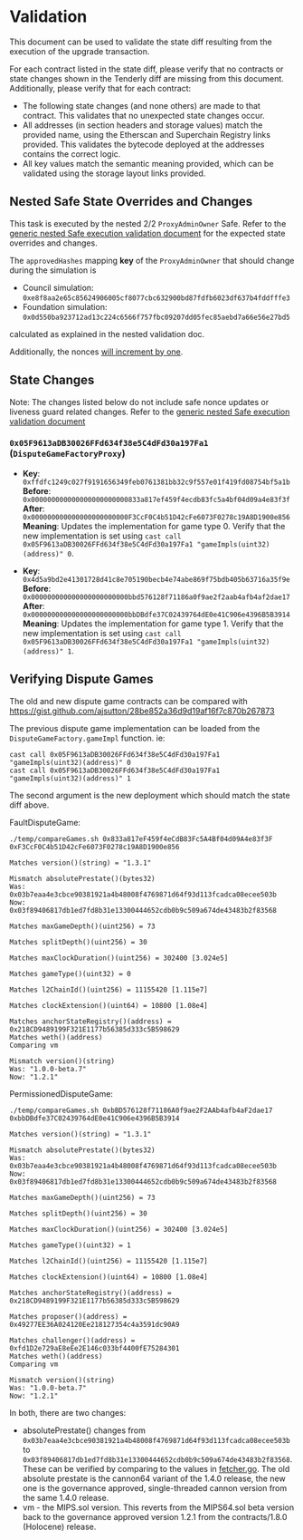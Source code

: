 # Validation

This document can be used to validate the state diff resulting from the execution of the upgrade transaction.

For each contract listed in the state diff, please verify that no contracts or state changes shown in the Tenderly diff
are missing from this document. Additionally, please verify that for each contract:

- The following state changes (and none others) are made to that contract. This validates that no unexpected state
  changes occur.
- All addresses (in section headers and storage values) match the provided name, using the Etherscan and Superchain
  Registry links provided. This validates the bytecode deployed at the addresses contains the correct logic.
- All key values match the semantic meaning provided, which can be validated using the storage layout links provided.

## Nested Safe State Overrides and Changes

This task is executed by the nested 2/2 `ProxyAdminOwner` Safe. Refer to the
[generic nested Safe execution validation document](../../../NESTED-VALIDATION.md)
for the expected state overrides and changes.

The `approvedHashes` mapping **key** of the `ProxyAdminOwner` that should change during the simulation is
- Council simulation: `0xe8f8aa2e65c85624906005cf8077cbc632900bd87fdfb6023df637b4fddfffe3`
- Foundation simulation: `0x0d550ba923712ad13c224c6566f757fbc09207dd05fec85aebd7a66e56e27bd5`

calculated as explained in the nested validation doc.

Additionally, the nonces [will increment by one](../../../NESTED-VALIDATION.md#nonce-increments).

## State Changes

Note: The changes listed below do not include safe nonce updates or liveness guard related changes. Refer to the
[generic nested Safe execution validation document](../../../NESTED-VALIDATION.md)

### `0x05F9613aDB30026FFd634f38e5C4dFd30a197Fa1` (`DisputeGameFactoryProxy`)

- **Key**: `0xffdfc1249c027f9191656349feb0761381bb32c9f557e01f419fd08754bf5a1b` <br/>
  **Before**: `0x000000000000000000000000833a817ef459f4ecdb83fc5a4bf04d09a4e83f3f` <br/>
  **After**: `0x000000000000000000000000F3CcF0C4b51D42cFe6073F0278c19A8D1900e856` <br/>
  **Meaning**: Updates the implementation for game type 0. Verify that the new implementation is set using
  `cast call 0x05F9613aDB30026FFd634f38e5C4dFd30a197Fa1 "gameImpls(uint32)(address)" 0`.

- **Key**: `0x4d5a9bd2e41301728d41c8e705190becb4e74abe869f75bdb405b63716a35f9e` <br/>
  **Before**: `0x000000000000000000000000bbd576128f71186a0f9ae2f2aab4afb4af2dae17` <br/>
  **After**: `0x000000000000000000000000bbDBdfe37C02439764dE0e41C906e4396B5B3914` <br/>
  **Meaning**: Updates the implementation for game type 1. Verify that the new implementation is set using
  `cast call 0x05F9613aDB30026FFd634f38e5C4dFd30a197Fa1 "gameImpls(uint32)(address)" 1`.

## Verifying Dispute Games

The old and new dispute game contracts can be compared with https://gist.github.com/ajsutton/28be852a36d9d19af16f7c870b267873

The previous dispute game implementation can be loaded from the `DisputeGameFactory.gameImpl` function. ie:
```
cast call 0x05F9613aDB30026FFd634f38e5C4dFd30a197Fa1 "gameImpls(uint32)(address)" 0
cast call 0x05F9613aDB30026FFd634f38e5C4dFd30a197Fa1 "gameImpls(uint32)(address)" 1
```

The second argument is the new deployment which should match the state diff above.

FaultDisputeGame:
```
./temp/compareGames.sh 0x833a817eF459f4eCdB83Fc5A4Bf04d09A4e83f3F 0xF3CcF0C4b51D42cFe6073F0278c19A8D1900e856

Matches version()(string) = "1.3.1"

Mismatch absolutePrestate()(bytes32)
Was: 0x03b7eaa4e3cbce90381921a4b48008f4769871d64f93d113fcadca08ecee503b
Now: 0x03f89406817db1ed7fd8b31e13300444652cdb0b9c509a674de43483b2f83568

Matches maxGameDepth()(uint256) = 73

Matches splitDepth()(uint256) = 30

Matches maxClockDuration()(uint256) = 302400 [3.024e5]

Matches gameType()(uint32) = 0

Matches l2ChainId()(uint256) = 11155420 [1.115e7]

Matches clockExtension()(uint64) = 10800 [1.08e4]

Matches anchorStateRegistry()(address) = 0x218CD9489199F321E1177b56385d333c5B598629
Matches weth()(address)
Comparing vm

Mismatch version()(string)
Was: "1.0.0-beta.7"
Now: "1.2.1"
```

PermissionedDisputeGame:
```
./temp/compareGames.sh 0xbBD576128f71186A0f9ae2F2AAb4afb4aF2dae17 0xbbDBdfe37C02439764dE0e41C906e4396B5B3914

Matches version()(string) = "1.3.1"

Mismatch absolutePrestate()(bytes32)
Was: 0x03b7eaa4e3cbce90381921a4b48008f4769871d64f93d113fcadca08ecee503b
Now: 0x03f89406817db1ed7fd8b31e13300444652cdb0b9c509a674de43483b2f83568

Matches maxGameDepth()(uint256) = 73

Matches splitDepth()(uint256) = 30

Matches maxClockDuration()(uint256) = 302400 [3.024e5]

Matches gameType()(uint32) = 1

Matches l2ChainId()(uint256) = 11155420 [1.115e7]

Matches clockExtension()(uint64) = 10800 [1.08e4]

Matches anchorStateRegistry()(address) = 0x218CD9489199F321E1177b56385d333c5B598629

Matches proposer()(address) = 0x49277EE36A024120Ee218127354c4a3591dc90A9

Matches challenger()(address) = 0xfd1D2e729aE8eEe2E146c033bf4400fE75284301
Matches weth()(address)
Comparing vm

Mismatch version()(string)
Was: "1.0.0-beta.7"
Now: "1.2.1"
```

In both, there are two changes:

* absolutePrestate() changes from `0x03b7eaa4e3cbce90381921a4b48008f4769871d64f93d113fcadca08ecee503b` to `0x03f89406817db1ed7fd8b31e13300444652cdb0b9c509a674de43483b2f83568`. 
  These can be verified by comparing to the values in [fetcher.go](https://github.com/ethereum-optimism/optimism/blob/develop/op-program/prestates/fetcher.go).
  The old absolute prestate is the cannon64 variant of the 1.4.0 release, the new one is the governance approved, single-threaded cannon version from the same 1.4.0 release.
* vm - the MIPS.sol version. This reverts from the MIPS64.sol beta version back to the governance approved version 1.2.1 from the contracts/1.8.0 (Holocene) release.
